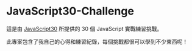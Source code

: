 # JavaScript30-Challenge

這是由 [JavaScript30](https://javascript30.com/) 所提供的 30 個 JavaScript 實戰練習挑戰。

此專案包含了我自己的心得和練習紀錄，每個挑戰都很可以學到不少東西呢！
